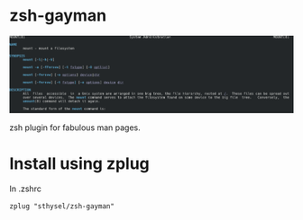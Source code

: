 # zsh-gayman

![](pics/manmount.png)

zsh plugin for fabulous man pages.

# Install using zplug

In .zshrc 

```
zplug "sthysel/zsh-gayman"
```
